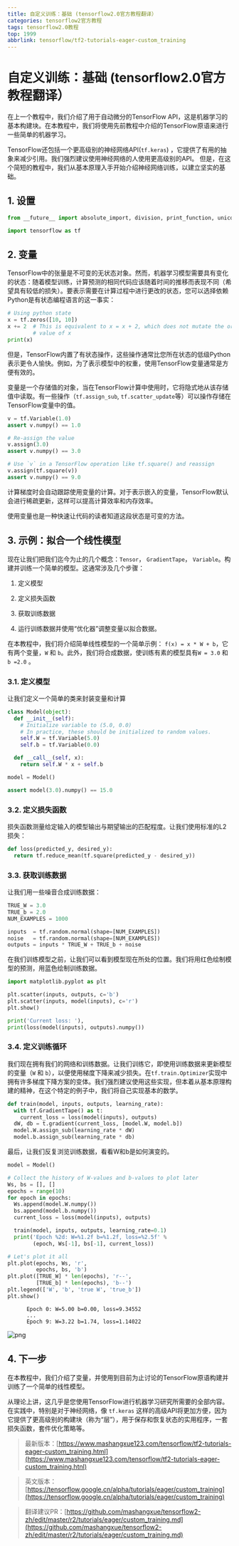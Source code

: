 ```yaml
---
title: 自定义训练：基础 (tensorflow2.0官方教程翻译）
categories: tensorflow2官方教程
tags: tensorflow2.0教程
top: 1999
abbrlink: tensorflow/tf2-tutorials-eager-custom_training
---
```


# 自定义训练：基础 (tensorflow2.0官方教程翻译）

在上一个教程中，我们介绍了用于自动微分的TensorFlow API，这是机器学习的基本构建块。在本教程中，我们将使用先前教程中介绍的TensorFlow原语来进行一些简单的机器学习。

TensorFlow还包括一个更高级别的神经网络API(`tf.keras`) ，它提供了有用的抽象来减少引用。我们强烈建议使用神经网络的人使用更高级别的API。
但是，在这个简短的教程中，我们从基本原理入手开始介绍神经网络训练，以建立坚实的基础。

## 1. 设置

```python
from __future__ import absolute_import, division, print_function, unicode_literals

import tensorflow as tf
```

## 2. 变量

TensorFlow中的张量是不可变的无状态对象。然而，机器学习模型需要具有变化的状态：随着模型训练，计算预测的相同代码应该随着时间的推移而表现不同（希望具有较低的损失）。要表示需要在计算过程中进行更改的状态，您可以选择依赖Python是有状态编程语言的这一事实：

```python
# Using python state
x = tf.zeros([10, 10])
x += 2  # This is equivalent to x = x + 2, which does not mutate the original
        # value of x
print(x)
```

但是，TensorFlow内置了有状态操作，这些操作通常比您所在状态的低级Python表示更令人愉快。例如，为了表示模型中的权重，使用TensorFlow变量通常是方便有效的。

变量是一个存储值的对象，当在TensorFlow计算中使用时，它将隐式地从该存储值中读取。有一些操作（`tf.assign_sub`, `tf.scatter_update`等）可以操作存储在TensorFlow变量中的值。

```python
v = tf.Variable(1.0)
assert v.numpy() == 1.0

# Re-assign the value
v.assign(3.0)
assert v.numpy() == 3.0

# Use `v` in a TensorFlow operation like tf.square() and reassign
v.assign(tf.square(v))
assert v.numpy() == 9.0
```

计算梯度时会自动跟踪使用变量的计算。对于表示嵌入的变量，TensorFlow默认会进行稀疏更新，这样可以提高计算效率和内存效率。

使用变量也是一种快速让代码的读者知道这段状态是可变的方法。


## 3. 示例：拟合一个线性模型

现在让我们把我们迄今为止的几个概念：`Tensor`， `GradientTape`， `Variable`。构建并训练一个简单的模型。这通常涉及几个步骤：

1. 定义模型

2. 定义损失函数

3. 获取训练数据

4. 运行训练数据并使用“优化器”调整变量以拟合数据。

在本教程中，我们将介绍简单线性模型的一个简单示例： `f(x) = x * W + b`，它有两个变量，`W` 和 `b`。此外，我们将合成数据，使训练有素的模型具有`W = 3.0` 和` b =2.0` 。

### 3.1. 定义模型

让我们定义一个简单的类来封装变量和计算

```python
class Model(object):
  def __init__(self):
    # Initialize variable to (5.0, 0.0)
    # In practice, these should be initialized to random values.
    self.W = tf.Variable(5.0)
    self.b = tf.Variable(0.0)

  def __call__(self, x):
    return self.W * x + self.b

model = Model()

assert model(3.0).numpy() == 15.0
```

### 3.2. 定义损失函数

损失函数测量给定输入的模型输出与期望输出的匹配程度。让我们使用标准的L2损失：

```python
def loss(predicted_y, desired_y):
  return tf.reduce_mean(tf.square(predicted_y - desired_y))
```

### 3.3. 获取训练数据

让我们用一些噪音合成训练数据：

```python
TRUE_W = 3.0
TRUE_b = 2.0
NUM_EXAMPLES = 1000

inputs  = tf.random.normal(shape=[NUM_EXAMPLES])
noise   = tf.random.normal(shape=[NUM_EXAMPLES])
outputs = inputs * TRUE_W + TRUE_b + noise
```

在我们训练模型之前，让我们可以看到模型现在所处的位置。我们将用红色绘制模型的预测，用蓝色绘制训练数据。

```python
import matplotlib.pyplot as plt

plt.scatter(inputs, outputs, c='b')
plt.scatter(inputs, model(inputs), c='r')
plt.show()

print('Current loss: '),
print(loss(model(inputs), outputs).numpy())
```

### 3.4. 定义训练循环

我们现在拥有我们的网络和训练数据。让我们训练它，即使用训练数据来更新模型的变量（`W` 和 `b`），以便使用梯度下降来减少损失。在`tf.train.Optimizer`实现中拥有许多梯度下降方案的变体。我们强烈建议使用这些实现，但本着从基本原理构建的精神，在这个特定的例子中，我们将自己实现基本的数学。

```python
def train(model, inputs, outputs, learning_rate):
  with tf.GradientTape() as t:
    current_loss = loss(model(inputs), outputs)
  dW, db = t.gradient(current_loss, [model.W, model.b])
  model.W.assign_sub(learning_rate * dW)
  model.b.assign_sub(learning_rate * db)
```

最后，让我们反复浏览训练数据，看看W和b是如何演变的。

```python
model = Model()

# Collect the history of W-values and b-values to plot later
Ws, bs = [], []
epochs = range(10)
for epoch in epochs:
  Ws.append(model.W.numpy())
  bs.append(model.b.numpy())
  current_loss = loss(model(inputs), outputs)

  train(model, inputs, outputs, learning_rate=0.1)
  print('Epoch %2d: W=%1.2f b=%1.2f, loss=%2.5f' %
        (epoch, Ws[-1], bs[-1], current_loss))

# Let's plot it all
plt.plot(epochs, Ws, 'r',
         epochs, bs, 'b')
plt.plot([TRUE_W] * len(epochs), 'r--',
         [TRUE_b] * len(epochs), 'b--')
plt.legend(['W', 'b', 'true W', 'true_b'])
plt.show()

```

```
      Epoch 0: W=5.00 b=0.00, loss=9.34552 
      ...
      Epoch 9: W=3.22 b=1.74, loss=1.14022
```

![png](https://tensorflow.google.cn/alpha/tutorials/eager/custom_training_files/output_22_1.png)


## 4. 下一步

在本教程中，我们介绍了变量，并使用到目前为止讨论的TensorFlow原语构建并训练了一个简单的线性模型。

从理论上讲，这几乎是您使用TensorFlow进行机器学习研究所需要的全部内容。在实践中，特别是对于神经网络，像 `tf.keras` 这样的高级API将更加方便，因为它提供了更高级别的构建块（称为“层”），用于保存和恢复状态的实用程序，一套损失函数，套件优化策略等。

> 最新版本：[https://www.mashangxue123.com/tensorflow/tf2-tutorials-eager-custom_training.html](https://www.mashangxue123.com/tensorflow/tf2-tutorials-eager-custom_training.htnl)

> 英文版本：[https://tensorflow.google.cn/alpha/tutorials/eager/custom_training](https://tensorflow.google.cn/alpha/tutorials/eager/custom_training)

> 翻译建议PR：[https://github.com/mashangxue/tensorflow2-zh/edit/master/r2/tutorials/eager/custom_training.md](https://github.com/mashangxue/tensorflow2-zh/edit/master/r2/tutorials/eager/custom_training.md)


